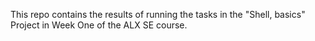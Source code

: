 This repo contains the results of running the tasks in the "Shell, basics" Project in Week One of the ALX SE course.
